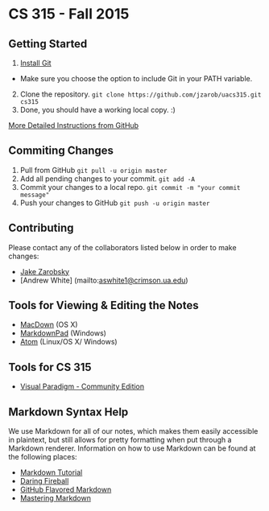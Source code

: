 # CS 315 - Fall 2015

## Getting Started
1. [Install Git](https://git-scm.com/book/en/v2/Getting-Started-Installing-Git)
  - Make sure you choose the option to include Git in your PATH variable.
2. Clone the repository. `git clone https://github.com/jzarob/uacs315.git cs315`
3. Done, you should have a working local copy. :)

[More Detailed Instructions from GitHub](https://help.github.com/articles/set-up-git/#platform-all)

## Commiting Changes
1. Pull from GitHub `git pull -u origin master`
2. Add all pending changes to your commit. `git add -A`
3. Commit your changes to a local repo. `git commit -m "your commit message"`
4. Push your changes to GitHub `git push -u origin master`

## Contributing
Please contact any of the collaborators listed below in order to make changes:

- [Jake Zarobsky](mailto:jazarobsky@crimson.ua.edu)
- [Andrew White] (mailto:aswhite1@crimson.ua.edu)

## Tools for Viewing & Editing the Notes
- [MacDown](https://github.com/uranusjr/macdown) (OS X)
- [MarkdownPad](http://markdownpad.com) (Windows)
- [Atom](https://atom.io) (Linux/OS X/ Windows)

## Tools for CS 315
- [Visual Paradigm - Community Edition](http://www.visual-paradigm.com)

## Markdown Syntax Help
We use Markdown for all of our notes, which makes them easily accessible in plaintext, but still allows
for pretty formatting when put through a Markdown renderer. Information on how to use Markdown can be found
at the following places:
- [Markdown Tutorial](http://markdowntutorial.com)
- [Daring Fireball](http://daringfireball.net/projects/markdown/basics)
- [GitHub Flavored Markdown](https://help.github.com/articles/github-flavored-markdown/)
- [Mastering Markdown](https://guides.github.com/features/mastering-markdown/)
